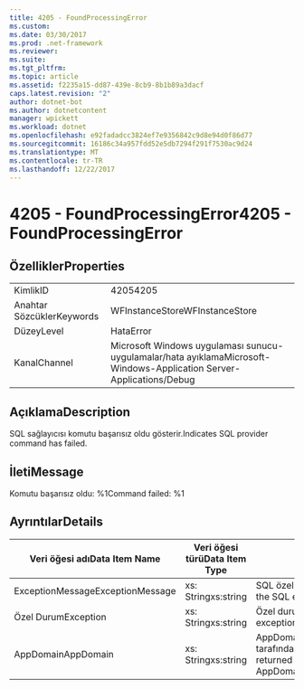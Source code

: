 ```yaml
---
title: 4205 - FoundProcessingError
ms.custom: 
ms.date: 03/30/2017
ms.prod: .net-framework
ms.reviewer: 
ms.suite: 
ms.tgt_pltfrm: 
ms.topic: article
ms.assetid: f2235a15-dd87-439e-8cb9-8b1b89a3dacf
caps.latest.revision: "2"
author: dotnet-bot
ms.author: dotnetcontent
manager: wpickett
ms.workload: dotnet
ms.openlocfilehash: e92fadadcc3824ef7e9356842c9d8e94d0f86d77
ms.sourcegitcommit: 16186c34a957fdd52e5db7294f291f7530ac9d24
ms.translationtype: MT
ms.contentlocale: tr-TR
ms.lasthandoff: 12/22/2017
---
```

# <a name="4205---foundprocessingerror"></a><span data-ttu-id="ddd95-102">4205 - FoundProcessingError</span><span class="sxs-lookup"><span data-stu-id="ddd95-102">4205 - FoundProcessingError</span></span>
## <a name="properties"></a><span data-ttu-id="ddd95-103">Özellikler</span><span class="sxs-lookup"><span data-stu-id="ddd95-103">Properties</span></span>  
  
|||  
|-|-|  
|<span data-ttu-id="ddd95-104">Kimlik</span><span class="sxs-lookup"><span data-stu-id="ddd95-104">ID</span></span>|<span data-ttu-id="ddd95-105">4205</span><span class="sxs-lookup"><span data-stu-id="ddd95-105">4205</span></span>|  
|<span data-ttu-id="ddd95-106">Anahtar Sözcükler</span><span class="sxs-lookup"><span data-stu-id="ddd95-106">Keywords</span></span>|<span data-ttu-id="ddd95-107">WFInstanceStore</span><span class="sxs-lookup"><span data-stu-id="ddd95-107">WFInstanceStore</span></span>|  
|<span data-ttu-id="ddd95-108">Düzey</span><span class="sxs-lookup"><span data-stu-id="ddd95-108">Level</span></span>|<span data-ttu-id="ddd95-109">Hata</span><span class="sxs-lookup"><span data-stu-id="ddd95-109">Error</span></span>|  
|<span data-ttu-id="ddd95-110">Kanal</span><span class="sxs-lookup"><span data-stu-id="ddd95-110">Channel</span></span>|<span data-ttu-id="ddd95-111">Microsoft Windows uygulaması sunucu-uygulamalar/hata ayıklama</span><span class="sxs-lookup"><span data-stu-id="ddd95-111">Microsoft-Windows-Application Server-Applications/Debug</span></span>|  
  
## <a name="description"></a><span data-ttu-id="ddd95-112">Açıklama</span><span class="sxs-lookup"><span data-stu-id="ddd95-112">Description</span></span>  
 <span data-ttu-id="ddd95-113">SQL sağlayıcısı komutu başarısız oldu gösterir.</span><span class="sxs-lookup"><span data-stu-id="ddd95-113">Indicates SQL provider command has failed.</span></span>  
  
## <a name="message"></a><span data-ttu-id="ddd95-114">İleti</span><span class="sxs-lookup"><span data-stu-id="ddd95-114">Message</span></span>  
 <span data-ttu-id="ddd95-115">Komutu başarısız oldu: %1</span><span class="sxs-lookup"><span data-stu-id="ddd95-115">Command failed: %1</span></span>  
  
## <a name="details"></a><span data-ttu-id="ddd95-116">Ayrıntılar</span><span class="sxs-lookup"><span data-stu-id="ddd95-116">Details</span></span>  
  
|<span data-ttu-id="ddd95-117">Veri öğesi adı</span><span class="sxs-lookup"><span data-stu-id="ddd95-117">Data Item Name</span></span>|<span data-ttu-id="ddd95-118">Veri öğesi türü</span><span class="sxs-lookup"><span data-stu-id="ddd95-118">Data Item Type</span></span>|<span data-ttu-id="ddd95-119">Açıklama</span><span class="sxs-lookup"><span data-stu-id="ddd95-119">Description</span></span>|  
|--------------------|--------------------|-----------------|  
|<span data-ttu-id="ddd95-120">ExceptionMessage</span><span class="sxs-lookup"><span data-stu-id="ddd95-120">ExceptionMessage</span></span>|<span data-ttu-id="ddd95-121">xs: String</span><span class="sxs-lookup"><span data-stu-id="ddd95-121">xs:string</span></span>|<span data-ttu-id="ddd95-122">SQL özel durum iletisi.</span><span class="sxs-lookup"><span data-stu-id="ddd95-122">The message from the SQL exception.</span></span>|  
|<span data-ttu-id="ddd95-123">Özel Durum</span><span class="sxs-lookup"><span data-stu-id="ddd95-123">Exception</span></span>|<span data-ttu-id="ddd95-124">xs: String</span><span class="sxs-lookup"><span data-stu-id="ddd95-124">xs:string</span></span>|<span data-ttu-id="ddd95-125">Özel durum için özel durum ayrıntıları</span><span class="sxs-lookup"><span data-stu-id="ddd95-125">The exception details for the exception</span></span>|  
|<span data-ttu-id="ddd95-126">AppDomain</span><span class="sxs-lookup"><span data-stu-id="ddd95-126">AppDomain</span></span>|<span data-ttu-id="ddd95-127">xs: String</span><span class="sxs-lookup"><span data-stu-id="ddd95-127">xs:string</span></span>|<span data-ttu-id="ddd95-128">AppDomain.CurrentDomain.FriendlyName tarafından döndürülen dize.</span><span class="sxs-lookup"><span data-stu-id="ddd95-128">The string returned by AppDomain.CurrentDomain.FriendlyName.</span></span>|
